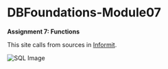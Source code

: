 # DBFoundations-Module07
**Assignment 7: Functions**



This site calls from sources in [Informit](https://www.informit.com/articles/article.aspx?p=31673).

![SQL Image](https://codingsight.com/wp-content/uploads/2021/08/HowtoMakeUseDatabaseFeatures_878%D1%85700-870x600.png)
